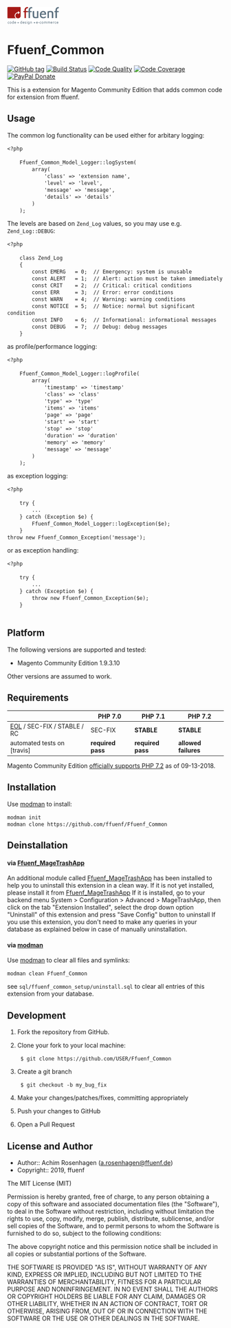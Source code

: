 <a href="http://www.ffuenf.de" title="ffuenf - code • design • e-commerce"><img src="https://github.com/ffuenf/Ffuenf_Common/blob/master/skin/adminhtml/default/default/ffuenf/ffuenf.png" alt="ffuenf - code • design • e-commerce" /></a>

Ffuenf_Common
===============
[![GitHub tag](https://img.shields.io/github/tag/ffuenf/Ffuenf_Common.svg)](https://github.com/ffuenf/Ffuenf_Common)
[![Build Status](https://img.shields.io/travis/ffuenf/Ffuenf_Common.svg)](https://travis-ci.org/ffuenf/Ffuenf_Common)
[![Code Quality](https://scrutinizer-ci.com/g/ffuenf/Ffuenf_Common/badges/quality-score.png)](https://scrutinizer-ci.com/g/ffuenf/Ffuenf_Common)
[![Code Coverage](https://scrutinizer-ci.com/g/ffuenf/Ffuenf_Common/badges/coverage.png)](https://scrutinizer-ci.com/g/ffuenf/Ffuenf_Common)
[![PayPal Donate](https://img.shields.io/badge/paypal-donate-blue.svg)](https://www.paypal.com/cgi-bin/webscr?cmd=_s-xclick&hosted_button_id=J2PQS2WLT2Y8W&item_name=Magento%20Extension%3a%20Ffuenf_Common&item_number=Ffuenf_Common&currency_code=EUR)

This is a extension for Magento Community Edition that adds common code for extension from ffuenf.

Usage
-----

The common log functionality can be used either for arbitary logging:

```
<?php

    Ffuenf_Common_Model_Logger::logSystem(
        array(
            'class' => 'extension name',
            'level' => 'level',
            'message' => 'message',
            'details' => 'details'
        )
    );
```

The levels are based on `Zend_Log` values, so you may use e.g. `Zend_Log::DEBUG`:

```
<?php

    class Zend_Log
    {
        const EMERG   = 0;  // Emergency: system is unusable
        const ALERT   = 1;  // Alert: action must be taken immediately
        const CRIT    = 2;  // Critical: critical conditions
        const ERR     = 3;  // Error: error conditions
        const WARN    = 4;  // Warning: warning conditions
        const NOTICE  = 5;  // Notice: normal but significant condition
        const INFO    = 6;  // Informational: informational messages
        const DEBUG   = 7;  // Debug: debug messages
    }
```

as profile/performance logging:

```
<?php

    Ffuenf_Common_Model_Logger::logProfile(
        array(
            'timestamp' => 'timestamp'
            'class' => 'class'
            'type' => 'type'
            'items' => 'items'
            'page' => 'page'
            'start' => 'start'
            'stop' => 'stop'
            'duration' => 'duration'
            'memory' => 'memory'
            'message' => 'message'
        )
    );
```

as exception logging:

```
<?php

    try {
        ...
    } catch (Exception $e) {
        Ffuenf_Common_Model_Logger::logException($e);
    }
throw new Ffuenf_Common_Exception('message');
```

or as exception handling:

```
<?php

    try {
        ...
    } catch (Exception $e) {
        throw new Ffuenf_Common_Exception($e);
    }
    
```

Platform
--------

The following versions are supported and tested:

* Magento Community Edition 1.9.3.10

Other versions are assumed to work.

Requirements
------------

|                                                                               | PHP 7.0           | PHP 7.1              | PHP 7.2              |
| ----------------------------------------------------------------------------- | ----------------- | -------------------- | -------------------- |
| [EOL](https://secure.php.net/supported-versions.php) / SEC-FIX / STABLE / RC  | SEC-FIX           | **STABLE**           | **STABLE**           |
| automated tests on [travis]                                                   | **required pass** | **required pass**    | **allowed failures** |

Magento Community Edition [officially supports PHP 7.2](https://magento.com/tech-resources/download#download2240) as of 09-13-2018.

Installation
------------

Use [modman](https://github.com/colinmollenhour/modman) to install:
```
modman init
modman clone https://github.com/ffuenf/Ffuenf_Common
```

Deinstallation
--------------

#### via [Ffuenf_MageTrashApp](https://github.com/ffuenf/Ffuenf_MageTrashApp)

An additional module called [Ffuenf_MageTrashApp](https://github.com/ffuenf/Ffuenf_MageTrashApp) has been installed to help you to uninstall this extension in a clean way.
If it is not yet installed, please install it from [Ffuenf_MageTrashApp](https://github.com/ffuenf/Ffuenf_MageTrashApp)
If it is installed, go to your backend menu System > Configuration > Advanced > MageTrashApp, then click on the tab "Extension Installed", select the drop down option "Uninstall" of this extension and press "Save Config" button to uninstall
If you use this extension, you don't need to make any queries in your database as explained below in case of manually uninstallation.

#### via [modman](https://github.com/colinmollenhour/modman)

Use [modman](https://github.com/colinmollenhour/modman) to clear all files and symlinks:
```
modman clean Ffuenf_Common
```
see `sql/ffuenf_common_setup/uninstall.sql` to clear all entries of this extension from your database.

Development
-----------
1. Fork the repository from GitHub.
2. Clone your fork to your local machine:

        $ git clone https://github.com/USER/Ffuenf_Common

3. Create a git branch

        $ git checkout -b my_bug_fix

4. Make your changes/patches/fixes, committing appropriately
5. Push your changes to GitHub
6. Open a Pull Request

License and Author
------------------

- Author:: Achim Rosenhagen (<a.rosenhagen@ffuenf.de>)
- Copyright:: 2019, ffuenf

The MIT License (MIT)

Permission is hereby granted, free of charge, to any person obtaining a copy
of this software and associated documentation files (the "Software"), to deal
in the Software without restriction, including without limitation the rights
to use, copy, modify, merge, publish, distribute, sublicense, and/or sell
copies of the Software, and to permit persons to whom the Software is
furnished to do so, subject to the following conditions:

The above copyright notice and this permission notice shall be included in all
copies or substantial portions of the Software.

THE SOFTWARE IS PROVIDED "AS IS", WITHOUT WARRANTY OF ANY KIND, EXPRESS OR
IMPLIED, INCLUDING BUT NOT LIMITED TO THE WARRANTIES OF MERCHANTABILITY,
FITNESS FOR A PARTICULAR PURPOSE AND NONINFRINGEMENT. IN NO EVENT SHALL THE
AUTHORS OR COPYRIGHT HOLDERS BE LIABLE FOR ANY CLAIM, DAMAGES OR OTHER
LIABILITY, WHETHER IN AN ACTION OF CONTRACT, TORT OR OTHERWISE, ARISING FROM,
OUT OF OR IN CONNECTION WITH THE SOFTWARE OR THE USE OR OTHER DEALINGS IN THE
SOFTWARE.